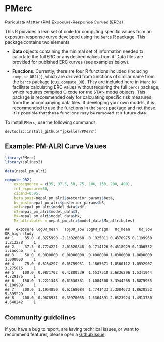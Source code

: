 
<!-- README.md is generated from README.Rmd. Please edit that file -->

# PMerc

Pariculate Matter (PM) Exposure-Response Curves (ERCs)

This R provides a lean set of code for computing specific values from an
exposure-response curve developed using the
[`bercs`](www.github.com/jpkeller/bercs) R package. This package
contains two elements:

  - **Data** objects containing the minimal set of information needed to
    calculate the full ERC or any desired values from it. Data files are
    provided for published ERC curves (see examples below).

  - **Functions**. Currently, there are four R functions included
    (including `compute_OR2()`), which are derived from functions of
    similar name from the `bercs` package (e.g. `compute_OR`). They are
    included here in `PMerc` to facilitate calculating ERC values
    without requiring the full `bercs` package, which requires compiled
    C code for the STAN model objects. This package is recommended only
    for calculating specific risk measures from the accompanying data
    files. If developing your own models, it is recommended to use the
    functions in the `bercs` package and not these. It is possible that
    these functions may be removed at a future date.

To install `PMerc`, use the following commands:

    devtools::install_github("jpkeller/PMerc")

## Example: PM-ALRI Curve Values

``` r
library(PMerc)
library(splines2)

data(nepal_pm_alri)

compute_OR2(
    expsequence = c(35, 37.5, 50, 75, 100, 150, 200, 400),
    ref_exposure=50,
    ciband=0.95,
    beta_post=nepal_pm_alri$posterior_params$beta,
    bs_post=nepal_pm_alri$posterior_params$bS,
    xdf=nepal_pm_alri$model_data$xdf,
    nS=nepal_pm_alri$model_data$S,
    Mx=nepal_pm_alri$model_data$Mx,
    Mx_attributes = nepal_pm_alri$model_data$Mx_attributes)
```

    ##   exposure logOR_mean   logOR_low logOR_high   OR_mean    OR_low  OR_high study
    ## 1     35.0 -0.8275990 -2.19826068  0.1925011 0.4370975 0.1109960 1.212278     1
    ## 2     37.5 -0.7724221 -2.03520848  0.1714126 0.4618929 0.1306532 1.186980     1
    ## 3     50.0  0.0000000  0.00000000  0.0000000 1.0000000 1.0000000 1.000000     1
    ## 4     75.0  0.6184297  0.05759951  1.1865671 1.8560112 1.0592907 3.275816     1
    ## 5    100.0  0.9871702  0.42800539  1.5537510 2.6836296 1.5341944 4.729176     1
    ## 6    150.0  1.2221348  0.63530381  1.8084508 3.3944265 1.8875955 6.100989     1
    ## 7    200.0  1.1964850  0.62168084  1.7741433 3.3084673 1.8620552 5.895229     1
    ## 8    400.0  0.9678931  0.39970055  1.5364891 2.6323924 1.4913780 4.648242     1

## Community guidelines

If you have a bug to report, are having technical issues, or want to
recommend features, please open a [Github
Issue](https://github.com/jpkeller/bercs/issues).
